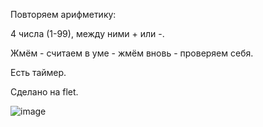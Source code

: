 Повторяем арифметику:

4 числа (1-99), между ними + или -.

Жмём - считаем в уме - жмём вновь - проверяем себя.

Есть таймер.

Сделано на flet.

![image](https://github.com/user-attachments/assets/06f05605-c253-4639-8bbb-55f49bfdfba9)
